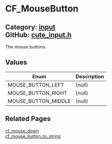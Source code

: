 [](../header.md ':include')

# CF_MouseButton

Category: [input](/api_reference?id=input)  
GitHub: [cute_input.h](https://github.com/RandyGaul/cute_framework/blob/master/include/cute_input.h)  
---

The mouse buttons.

## Values

Enum | Description
--- | ---
MOUSE_BUTTON_LEFT | (null)
MOUSE_BUTTON_RIGHT | (null)
MOUSE_BUTTON_MIDDLE | (null)

## Related Pages

[cf_mouse_down](/input/cf_mouse_down.md)  
[cf_mouse_button_to_string](/input/cf_mouse_button_to_string.md)  
